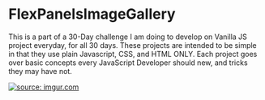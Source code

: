 # FlexPanelsImageGallery

This is a part of a 30-Day challenge I am doing to develop on Vanilla JS project everyday, for all 30 days. These projects are intended to be simple in that they use plain Javascript, CSS, and HTML ONLY. Each project goes over basic concepts every JavaScript Developer should new, and tricks they may have not.

<a href="https://imgur.com/jy3pTrF"><img src="https://i.imgur.com/jy3pTrF.gif" title="source: imgur.com" /></a>
